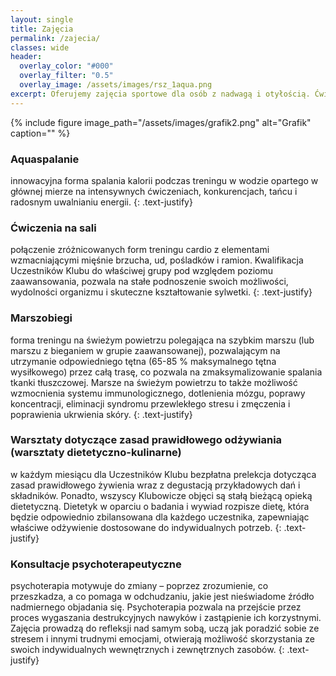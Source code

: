 ```yaml
---
layout: single
title: Zajęcia
permalink: /zajecia/
classes: wide
header:
  overlay_color: "#000"
  overlay_filter: "0.5"
  overlay_image: /assets/images/rsz_1aqua.png
excerpt: Oferujemy zajęcia sportowe dla osób z nadwagą i otyłością. Ćwiczenia na spalanie tkanki tłuszczowej. Aqua aerobik, czyli intensywna gimnastyka w wodzie. Ćwiczenia na sali z instruktorem. Marsze na świeżym powietrzu. Zajęcia psychoterapeutyczne w leczeniu otyłości.
---
```

{% include figure image_path="/assets/images/grafik2.png" alt="Grafik" caption="" %}


### Aquaspalanie
innowacyjna forma spalania kalorii podczas treningu w
wodzie opartego w głównej mierze na intensywnych
ćwiczeniach, konkurencjach, tańcu i radosnym uwalnianiu
energii.
{: .text-justify}
### Ćwiczenia na sali
połączenie zróżnicowanych form treningu cardio z
elementami wzmacniającymi mięśnie brzucha, ud, pośladków
i ramion. Kwalifikacja Uczestników Klubu do właściwej grupy
pod względem poziomu zaawansowania, pozwala na stałe
podnoszenie swoich możliwości, wydolności organizmu i
skuteczne kształtowanie sylwetki.
{: .text-justify}
### Marszobiegi
forma treningu na świeżym powietrzu polegająca na szybkim
marszu (lub marszu z bieganiem w grupie zaawansowanej),
pozwalającym na utrzymanie odpowiedniego tętna (65-85 %
maksymalnego tętna wysiłkowego) przez całą trasę, co
pozwala na zmaksymalizowanie spalania tkanki tłuszczowej.
Marsze na świeżym powietrzu to także możliwość
wzmocnienia systemu immunologicznego, dotlenienia mózgu,
poprawy koncentracji, eliminacji syndromu przewlekłego
stresu i zmęczenia i poprawienia ukrwienia skóry.
{: .text-justify}
### Warsztaty dotyczące zasad prawidłowego odżywiania (warsztaty dietetyczno-kulinarne)
w każdym miesiącu dla Uczestników Klubu bezpłatna
prelekcja dotycząca zasad prawidłowego żywienia wraz z
degustacją przykładowych dań i składników. Ponadto,
wszyscy Klubowicze objęci są stałą bieżącą opieką
dietetyczną. Dietetyk w oparciu o badania i wywiad rozpisze
dietę, która będzie odpowiednio zbilansowana dla każdego
uczestnika, zapewniając właściwe odżywienie dostosowane
do indywidualnych potrzeb.
{: .text-justify}
### Konsultacje psychoterapeutyczne
psychoterapia motywuje do zmiany – poprzez zrozumienie,
co przeszkadza, a co pomaga w odchudzaniu, jakie jest
nieświadome źródło nadmiernego objadania się.
Psychoterapia pozwala na przejście przez proces wygaszania
destrukcyjnych nawyków i zastąpienie ich korzystnymi.
Zajęcia prowadzą do refleksji nad samym sobą, uczą jak
poradzić sobie ze stresem i innymi trudnymi emocjami,
otwierają możliwość skorzystania ze swoich indywidualnych
wewnętrznych i zewnętrznych zasobów.
{: .text-justify}

